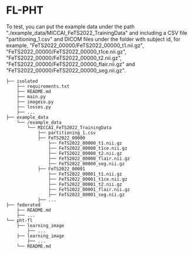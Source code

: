 # FL-PHT

To test, you can put the example data under the path "./example_data/MICCAI_FeTS2022_TrainingData" and including a CSV file "partitioning_1.csv" and DICOM files under the folder with subject id, for example, "FeTS2022_00000/FeTS2022_00000_t1.nii.gz", "FeTS2022_00000/FeTS2022_00000_t1ce.nii.gz", "FeTS2022_00000/FeTS2022_00000_t2.nii.gz", "FeTS2022_00000/FeTS2022_00000_flair.nii.gz" and "FeTS2022_00000/FeTS2022_00000_seg.nii.gz".

```
├── isolated
    ├── requirements.txt
    ├── README.md
    ├── main.py
    ├── imageio.py
    ├── losses.py
    ├── ...
├── example_data
    └── /example_data
        └── MICCAI_FeTS2022_TrainingData
            ├── partitioning_1.csv
            ├── FeTS2022_00000
                ├── FeTS2022_00000_t1.nii.gz
                ├── FeTS2022_00000_t1ce.nii.gz
                ├── FeTS2022_00000_t2.nii.gz
                ├── FeTS2022_00000_flair.nii.gz
                ├── FeTS2022_00000_seg.nii.gz
            ├── FeTS2022_00001
                ├── FeTS2022_00001_t1.nii.gz
                ├── FeTS2022_00001_t1ce.nii.gz
                ├── FeTS2022_00001_t2.nii.gz
                ├── FeTS2022_00001_flair.nii.gz
                ├── FeTS2022_00001_seg.nii.gz
            ├── ...
├── federated
    ├── README.md
    ├── ...
└── pht-fl
    ├── learning_image
        ├── ...
    ├── learning_image
        ├── ...
    └── README.md
```
